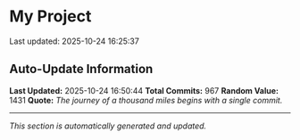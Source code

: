 # My Project


Last updated: 2025-10-24 16:25:37














































































































































































































































































































































































































































































































































































































































































































































































































































































































































































































































































































































































































































































































































































































## Auto-Update Information

**Last Updated:** 2025-10-24 16:50:44
**Total Commits:** 967
**Random Value:** 1431
**Quote:** _The journey of a thousand miles begins with a single commit._

---
_This section is automatically generated and updated._